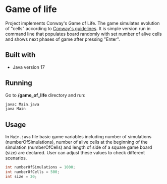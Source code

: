 # Game of life

Project implements Conway's Game of Life. The game simulates evolution of "cells" according to [Conway's guidelines](https://en.wikipedia.org/wiki/Conway%27s_Game_of_Life "Conway's Game of Life Wikipedia"). It is simple version run in command line that populates board randomly with set number of alive cells and shows next phases of game after pressing "Enter".

## Built with
- Java version 17

## Running

Go to **/game_of_life** directory and run:

```bash
javac Main.java
java Main
```
## Usage

In `Main.java` file basic game variables including number of simulations (numberOfSimulations), number of alive cells at the beginning of the simulation (numberOfCells) and length of side of a square game board (size) are declared. User can adjust these values to check different scenarios.
```java
int numberOfSimulations = 1000;
int numberOfCells = 500;
int size = 30;
```
